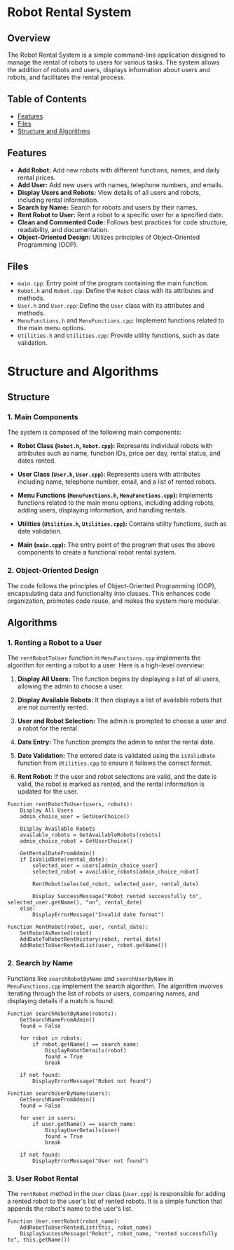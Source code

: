 # Robot Rental System

## Overview

The Robot Rental System is a simple command-line application designed to manage the rental of robots to users for various tasks. The system allows the addition of robots and users, displays information about users and robots, and facilitates the rental process.

## Table of Contents

- [Features](#features)
- [Files](#files)
- [Structure and Algorithms](#code-structure-and-algorithms)

## Features

- **Add Robot:** Add new robots with different functions, names, and daily rental prices.
- **Add User:** Add new users with names, telephone numbers, and emails.
- **Display Users and Robots:** View details of all users and robots, including rental information.
- **Search by Name:** Search for robots and users by their names.
- **Rent Robot to User:** Rent a robot to a specific user for a specified date.
- **Clean and Commented Code:** Follows best practices for code structure, readability, and documentation.
- **Object-Oriented Design:** Utilizes principles of Object-Oriented Programming (OOP).

## Files

- `main.cpp`: Entry point of the program containing the main function.
- `Robot.h` and `Robot.cpp`: Define the `Robot` class with its attributes and methods.
- `User.h` and `User.cpp`: Define the `User` class with its attributes and methods.
- `MenuFunctions.h` and `MenuFunctions.cpp`: Implement functions related to the main menu options.
- `Utilities.h` and `Utilities.cpp`: Provide utility functions, such as date validation.

# Structure and Algorithms

## Structure

### 1. Main Components

The system is composed of the following main components:

- **Robot Class (`Robot.h`, `Robot.cpp`):** Represents individual robots with attributes such as name, function IDs, price per day, rental status, and dates rented.

- **User Class (`User.h`, `User.cpp`):** Represents users with attributes including name, telephone number, email, and a list of rented robots.

- **Menu Functions (`MenuFunctions.h`, `MenuFunctions.cpp`):** Implements functions related to the main menu options, including adding robots, adding users, displaying information, and handling rentals.

- **Utilities (`Utilities.h`, `Utilities.cpp`):** Contains utility functions, such as date validation.

- **Main (`main.cpp`):** The entry point of the program that uses the above components to create a functional robot rental system.

### 2. Object-Oriented Design

The code follows the principles of Object-Oriented Programming (OOP), encapsulating data and functionality into classes. This enhances code organization, promotes code reuse, and makes the system more modular.

## Algorithms
### 1. Renting a Robot to a User

The `rentRobotToUser` function in `MenuFunctions.cpp` implements the algorithm for renting a robot to a user. Here is a high-level overview:

1. **Display All Users:** The function begins by displaying a list of all users, allowing the admin to choose a user.

2. **Display Available Robots:** It then displays a list of available robots that are not currently rented.

3. **User and Robot Selection:** The admin is prompted to choose a user and a robot for the rental.

4. **Date Entry:** The function prompts the admin to enter the rental date.

5. **Date Validation:** The entered date is validated using the `isValidDate` function from `Utilities.cpp` to ensure it follows the correct format.

6. **Rent Robot:** If the user and robot selections are valid, and the date is valid, the robot is marked as rented, and the rental information is updated for the user.

```plaintext
Function rentRobotToUser(users, robots):
    Display All Users
    admin_choice_user = GetUserChoice()

    Display Available Robots
    available_robots = GetAvailableRobots(robots)
    admin_choice_robot = GetUserChoice()

    GetRentalDateFromAdmin()
    if IsValidDate(rental_date):
        selected_user = users[admin_choice_user]
        selected_robot = available_robots[admin_choice_robot]

        RentRobot(selected_robot, selected_user, rental_date)

        Display SuccessMessage("Robot rented successfully to", selected_user.getName(), "on", rental_date)
    else:
        DisplayErrorMessage("Invalid date format")

Function RentRobot(robot, user, rental_date):
    SetRobotAsRented(robot)
    AddDateToRobotRentHistory(robot, rental_date)
    AddRobotToUserRentedList(user, robot.getName())
```

### 2. Search by Name
Functions like `searchRobotByName` and `searchUserByName` in `MenuFunctions.cpp` implement the search algorithm. The algorithm involves iterating through the list of robots or users, comparing names, and displaying details if a match is found.

```plaintext
Function searchRobotByName(robots):
    GetSearchNameFromAdmin()
    found = False

    for robot in robots:
        if robot.getName() == search_name:
            DisplayRobotDetails(robot)
            found = True
            break

    if not found:
        DisplayErrorMessage("Robot not found")

Function searchUserByName(users):
    GetSearchNameFromAdmin()
    found = False

    for user in users:
        if user.getName() == search_name:
            DisplayUserDetails(user)
            found = True
            break

    if not found:
        DisplayErrorMessage("User not found")
```

### 3. User Robot Rental
The `rentRobot` method in the `User` class (`User.cpp`) is responsible for adding a rented robot to the user's list of rented robots. It is a simple function that appends the robot's name to the user's list.

```plaintext
Function User.rentRobot(robot_name):
    AddRobotToUserRentedList(this, robot_name)
    DisplaySuccessMessage("Robot", robot_name, "rented successfully to", this.getName())
```
